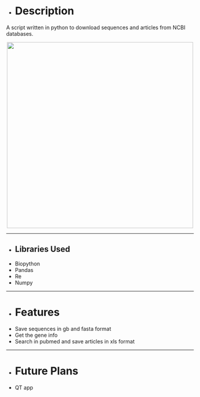 - # Description
A script written in python to download sequences and articles from NCBI databases.

<center>
<img src="https://user-images.githubusercontent.com/89016694/189245696-6ccd79be-c28b-4d2c-bd10-4e386d8cde5f.png" width="500" height="500">
</center>

---
- ## Libraries Used
- Biopython
- Pandas
- Re
- Numpy

----
- # Features
- Save sequences in gb and fasta format
- Get the gene info
- Search in pubmed and save articles in xls format

---
- # Future Plans
- QT app
